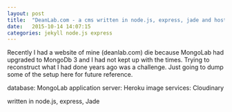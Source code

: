 ```yaml
---
layout: post
title:  "DeanLab.com - a cms written in node.js, express, jade and hosted on heroku"
date:   2015-10-14 14:07:15
categories: jekyll node.js express
---
```


Recently I had a website of mine (deanlab.com) die because MongoLab had upgraded to MongoDb 3 and I had not kept up with the times.  Trying to reconstruct what I had done years ago was a challenge.  Just going to dump some of the setup here for future reference.

database: MongoLab
application server: Heroku
image services: Cloudinary

written in node.js, express, Jade



[blogger]:         http://www.blogger.com
[codegaucho blog]: http://blogger.codegaucho.com/
[Using Jekyll with pages]: https://help.github.com/articles/using-jekyll-with-pages/
[How I Built this Blog]: http://mekhami.com/jekyll/pages/github/blog/2015/07/10/How-I-Built-This-Blog.html
[jekyll]:          http://jekyllrb.com
[jekyll-gh]:       https://github.com/jekyll/jekyll
[jekyll-help]:     https://github.com/jekyll/jekyll-help
